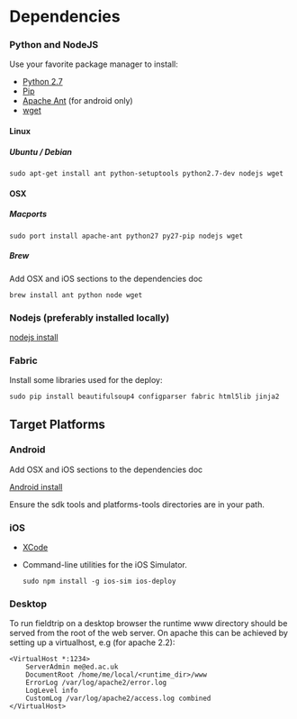 # Dependencies

### Python and NodeJS

Use your favorite package manager to install:

- [Python 2.7](https://www.python.org/download/releases/2.7)
- [Pip](https://pypi.python.org/pypi/pip)
- [Apache Ant](http://ant.apache.org/) (for android only)
- [wget](https://www.gnu.org/software/wget/)

#### Linux

##### Ubuntu / Debian
```
sudo apt-get install ant python-setuptools python2.7-dev nodejs wget
```

#### OSX

##### Macports

```
sudo port install apache-ant python27 py27-pip nodejs wget
```

##### Brew
Add OSX and iOS sections to the dependencies doc
```
brew install ant python node wget
```

### Nodejs (preferably installed locally)

[nodejs install](https://github.com/joyent/node/wiki/installation)

### Fabric

Install some libraries used for the deploy:

```
sudo pip install beautifulsoup4 configparser fabric html5lib jinja2

```

## Target Platforms

### Android
Add OSX and iOS sections to the dependencies doc

[Android install](http://developer.android.com/sdk/index.html)

Ensure the sdk tools and platforms-tools directories are in your path.

### iOS

- [XCode](https://developer.apple.com/xcode/)
- Command-line utilities for the iOS Simulator.

  ```
  sudo npm install -g ios-sim ios-deploy
  ```

### Desktop

To run fieldtrip on a desktop browser the runtime www directory should be served from the root of the web server. On apache this can be achieved by setting up a virtualhost, e.g (for apache 2.2):

```
<VirtualHost *:1234>
    ServerAdmin me@ed.ac.uk
    DocumentRoot /home/me/local/<runtime_dir>/www
    ErrorLog /var/log/apache2/error.log
    LogLevel info
    CustomLog /var/log/apache2/access.log combined
</VirtualHost>
```
